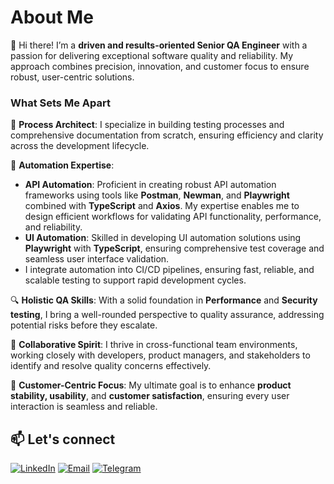# About Me  

👋 Hi there! I’m a **driven and results-oriented Senior QA Engineer** with a passion for delivering exceptional software quality and reliability. My approach combines precision, innovation, and customer focus to ensure robust, user-centric solutions.  

### What Sets Me Apart  

🚀 **Process Architect**: I specialize in building testing processes and comprehensive documentation from scratch, ensuring efficiency and clarity across the development lifecycle.  

🤖 **Automation Expertise**:  
- **API Automation**: Proficient in creating robust API automation frameworks using tools like **Postman**, **Newman**, and **Playwright** combined with **TypeScript** and **Axios**. My expertise enables me to design efficient workflows for validating API functionality, performance, and reliability.  
- **UI Automation**: Skilled in developing UI automation solutions using **Playwright** with **TypeScript**, ensuring comprehensive test coverage and seamless user interface validation.  
- I integrate automation into CI/CD pipelines, ensuring fast, reliable, and scalable testing to support rapid development cycles.  

🔍 **Holistic QA Skills**: With a solid foundation in **Performance** and **Security testing**, I bring a well-rounded perspective to quality assurance, addressing potential risks before they escalate.  

🤝 **Collaborative Spirit**: I thrive in cross-functional team environments, working closely with developers, product managers, and stakeholders to identify and resolve quality concerns effectively.  

🎯 **Customer-Centric Focus**: My ultimate goal is to enhance **product stability, usability**, and **customer satisfaction**, ensuring every user interaction is seamless and reliable.  

## 📫 Let's connect


[![LinkedIn](https://img.shields.io/badge/LinkedIn-0077B5?style=flat-square&logo=linkedin&logoColor=white)](https://www.linkedin.com/in/oleksandr-kalyna/)
[![Email](https://img.shields.io/badge/Email-D14836?style=flat-square&logo=gmail&logoColor=white)](mailto:oleksandrkalyna@yahoo.com)
[![Telegram](https://img.shields.io/badge/Telegram-2CA5E0?style=flat-square&logo=telegram&logoColor=white)](https://t.me/o_kalyna)



